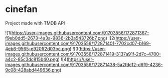 # cinefan

Project made with TMDB API


![1(https://user-images.githubusercontent.com/91703556/172871367-f9eb0dd5-2673-4a3a-9836-2b3a543726b7.png)
![2(https://user-images.githubusercontent.com/91703556/172871401-7702cd07-b169-4eb6-9565-e920ff2d03bc.png)
![3(https://user-images.githubusercontent.com/91703556/172871419-3137a91f-2d7c-4700-a4c2-85c3dc815b40.png)
![4(https://user-images.githubusercontent.com/91703556/172871438-5a2fdc12-d6f9-4236-9c08-428abd449636.png)
